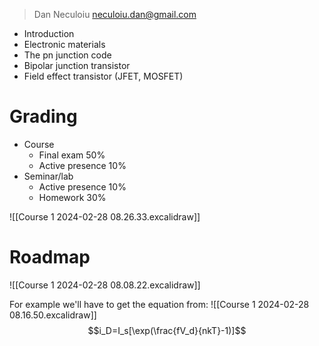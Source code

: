 > Dan Neculoiu
> neculoiu.dan@gmail.com

* Introduction
* Electronic materials
* The pn junction code
* Bipolar junction transistor
* Field effect transistor (JFET, MOSFET)

# Grading
* Course
	* Final exam 50%
	* Active presence 10%
* Seminar/lab
	* Active presence 10%
	* Homework 30%

![[Course 1 2024-02-28 08.26.33.excalidraw]]

# Roadmap

![[Course 1 2024-02-28 08.08.22.excalidraw]]

For example we'll have to get the equation from:
![[Course 1 2024-02-28 08.16.50.excalidraw]]
$$i_D=I_s[\exp(\frac{fV_d}{nkT}-1)]$$